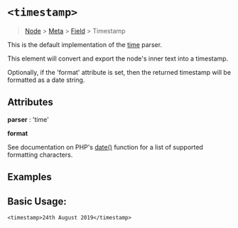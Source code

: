 # `<timestamp>`

> [Node](./node.md) > [Meta](./meta.md) > [Field](./field.md) > Timestamp

This is the default implementation of the [time](../parsers/time.md) parser.

This element will convert and export the node's inner text into a timestamp.

Optionally, if the 'format' attribute is set, then the returned timestamp will be formatted as a date string.

## Attributes

**parser** : 'time'

**format**

See documentation on PHP's [date()](https://www.php.net/manual/en/function.date.php) function for a list of supported formatting characters.

## Examples

## Basic Usage:

```
<timestamp>24th August 2019</timestamp>
```